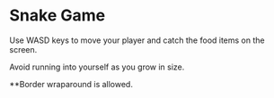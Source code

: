 # Snake Game

Use WASD keys to move your player and catch the food items on the screen.

Avoid running into yourself as you grow in size.

**Border wraparound is allowed.
